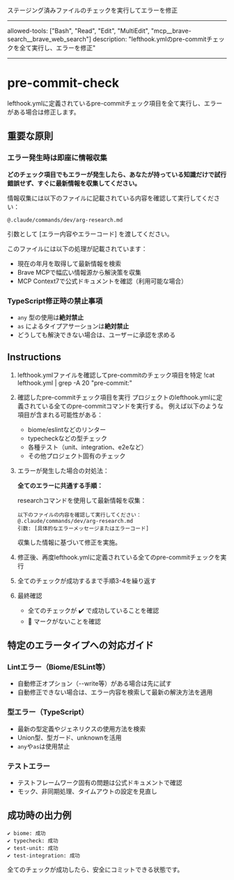 ステージング済みファイルのチェックを実行してエラーを修正

---

allowed-tools: ["Bash", "Read", "Edit", "MultiEdit", "mcp__brave-search__brave_web_search"]
description: "lefthook.ymlのpre-commitチェックを全て実行し、エラーを修正"

---

# pre-commit-check

lefthook.ymlに定義されているpre-commitチェック項目を全て実行し、エラーがある場合は修正します。

## 重要な原則

### エラー発生時は即座に情報収集

**どのチェック項目でもエラーが発生したら、あなたが持っている知識だけで試行錯誤せず、すぐに最新情報を収集してください。**

情報収集には以下のファイルに記載されている内容を確認して実行してください：

```
@.claude/commands/dev/arg-research.md
```

引数として [エラー内容やエラーコード] を渡してください。

このファイルには以下の処理が記載されています：

- 現在の年月を取得して最新情報を検索
- Brave MCPで幅広い情報源から解決策を収集
- MCP Context7で公式ドキュメントを確認（利用可能な場合）

### TypeScript修正時の禁止事項

- `any` 型の使用は**絶対禁止**
- `as` によるタイプアサーションは**絶対禁止**
- どうしても解決できない場合は、ユーザーに承認を求める

## Instructions

1. lefthook.ymlファイルを確認してpre-commitのチェック項目を特定
   !cat lefthook.yml | grep -A 20 "pre-commit:"

2. 確認したpre-commitチェック項目を実行
   プロジェクトのlefthook.ymlに定義されている全てのpre-commitコマンドを実行する。
   例えば以下のような項目が含まれる可能性がある：
   - biome/eslintなどのリンター
   - typecheckなどの型チェック
   - 各種テスト（unit、integration、e2eなど）
   - その他プロジェクト固有のチェック

3. エラーが発生した場合の対処法：

   **全てのエラーに共通する手順：**

   researchコマンドを使用して最新情報を収集：

   ```
   以下のファイルの内容を確認して実行してください：
   @.claude/commands/dev/arg-research.md
   引数: [具体的なエラーメッセージまたはエラーコード]
   ```

   収集した情報に基づいて修正を実施。

4. 修正後、再度lefthook.ymlに定義されている全てのpre-commitチェックを実行

5. 全てのチェックが成功するまで手順3-4を繰り返す

6. 最終確認
   - 全てのチェックが ✔️ で成功していることを確認
   - 🥊 マークがないことを確認

## 特定のエラータイプへの対応ガイド

### Lintエラー（Biome/ESLint等）

- 自動修正オプション（--write等）がある場合は先に試す
- 自動修正できない場合は、エラー内容を検索して最新の解決方法を適用

### 型エラー（TypeScript）

- 最新の型定義やジェネリクスの使用方法を検索
- Union型、型ガード、unknownを活用
- `any`や`as`は使用禁止

### テストエラー

- テストフレームワーク固有の問題は公式ドキュメントで確認
- モック、非同期処理、タイムアウトの設定を見直し

## 成功時の出力例

```
✔️ biome: 成功
✔️ typecheck: 成功
✔️ test-unit: 成功
✔️ test-integration: 成功
```

全てのチェックが成功したら、安全にコミットできる状態です。
